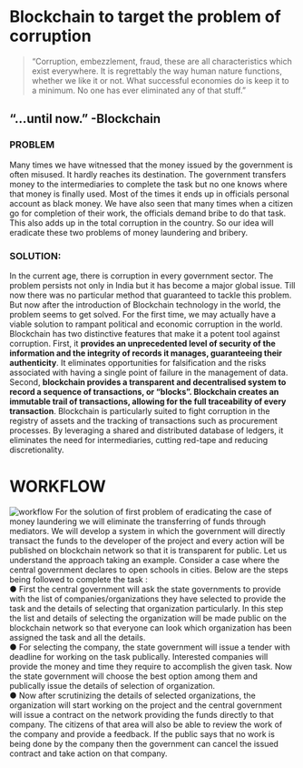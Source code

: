# Blockchain to target the problem of corruption

> “Corruption, embezzlement, fraud, these are all characteristics which exist everywhere. It is regrettably the way human 
> nature functions, whether we like it or not. What successful economies do is keep it to a minimum. No one has ever eliminated 
> any of that stuff.” 
##        “…until now.” -Blockchain

### PROBLEM 
Many times we have witnessed that the money issued by the government is often misused.
It hardly reaches its destination. The government transfers money to the intermediaries to
complete the task but no one knows where that money is finally used. Most of the times it
ends up in officials personal account as black money.
We have also seen that many times when a citizen go for completion of their work, the
officials demand bribe to do that task. This also adds up in the total corruption in the
country.
So our idea will eradicate these two problems of money laundering and bribery.

### SOLUTION:
In the current age, there is corruption in every government sector. The problem persists not
only in India but it has become a major global issue. Till now there was no particular method
that guaranteed to tackle this problem. But now after the introduction of Blockchain
technology in the world, the problem seems to get solved. For the first time, we may actually
have a viable solution to rampant political and economic corruption in the world.
Blockchain has two distinctive features that make it a potent tool against corruption. First, it
**provides an unprecedented level of security of the information and the integrity of records it
manages, guaranteeing their authenticity**. It eliminates opportunities for falsification and
the risks associated with having a single point of failure in the management of data.
Second, **blockchain provides a transparent and decentralised system to record a sequence
of transactions, or “blocks”. Blockchain creates an immutable trail of transactions, allowing
for the full traceability of every transaction**.
Blockchain is particularly suited to fight corruption in the registry of assets and the tracking
of transactions such as procurement processes. By leveraging a shared and distributed
database of ledgers, it eliminates the need for intermediaries, cutting red-tape and reducing
discretionality.
# WORKFLOW
![workflow](https://github.com/harsh0240/Corruption/blob/master/Corruption%20(5).png)
For the solution of first problem of eradicating the case of money laundering we will
eliminate the transferring of funds through mediators. We will develop a system in which
the government will directly transact the funds to the developer of the project and every
action will be published on blockchain network so that it is transparent for public.
Let us understand the approach taking an example. Consider a case where the central
government declares to open schools in cities. Below are the steps being followed to
complete the task :
</br>
●   First the central government will ask the state governments to provide with the list of
companies/organizations they have selected to provide the task and the details of
selecting that organization particularly.
In this step the list and details of selecting the organization will be made public
on the blockchain network so that everyone can look which organization has been
assigned the task and all the details.
</br>
●   For selecting the company, the state government will issue a tender with deadline for
working on the task publically. Interested companies will provide the money and time
they require to accomplish the given task.
Now the state government will choose the best option among them and
publically issue the details of selection of organization.
</br>
●   Now after scrutinizing the details of selected organizations, the organization will start
working on the project and the central government will issue a contract on the
network providing the funds directly to that company.
The citizens of that area will also be able to review the work of the company
and provide a feedback. If the public says that no work is being done by the company
then the government can cancel the issued contract and take action on that
company.




